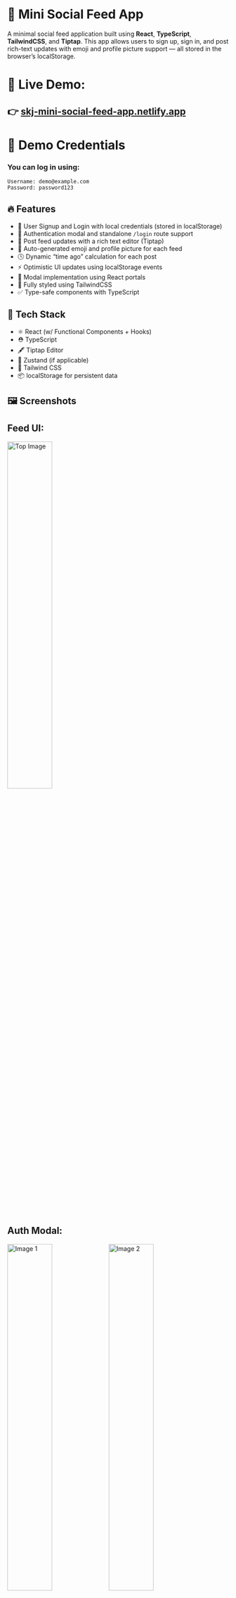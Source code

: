 # 📰 Mini Social Feed App

A minimal social feed application built using **React**, **TypeScript**, **TailwindCSS**, and **Tiptap**. This app allows users to sign up, sign in, and post rich-text updates with emoji and profile picture support — all stored in the browser’s localStorage.


# 🚀 **Live Demo:**  

## 👉 [skj-mini-social-feed-app.netlify.app](https://skj-mini-social-feed-app.netlify.app/)



# 🔑 Demo Credentials
### You can log in using:
```
Username: demo@example.com
Password: password123
```

## 🔥 Features

- 🧾 User Signup and Login with local credentials (stored in localStorage)
- 🔐 Authentication modal and standalone `/login` route support
- 💬 Post feed updates with a rich text editor (Tiptap)
- 🚀 Auto-generated emoji and profile picture for each feed
- 🕓 Dynamic “time ago” calculation for each post
- ⚡ Optimistic UI updates using localStorage events
- 🧩 Modal implementation using React portals
- 🎨 Fully styled using TailwindCSS
- ✅ Type-safe components with TypeScript

## 🧪 Tech Stack

- ⚛️ React (w/ Functional Components + Hooks)
- ⛑ TypeScript
- 🖋 Tiptap Editor
- 🧠 Zustand (if applicable)
- 💅 Tailwind CSS
- 📦 localStorage for persistent data

## 🖼 Screenshots

## Feed UI: 

<p align="start">
  <img src="https://github.com/user-attachments/assets/c1cd2f77-cf84-42c0-8116-2ed13f1f8703" alt="Top Image" width="45%" />
</p>


## Auth Modal:

<p align="start">
  <img src="https://github.com/user-attachments/assets/504cf450-ef75-486f-9f2e-30abd04a3b47" alt="Image 1" width="45%" />
  <img src="https://github.com/user-attachments/assets/b899f14f-e191-4d35-8f47-55ef43ae5e88" alt="Image 2" width="45%" />
</p>


## Responsive Mobile view: 

<p align="start">
    <img src="https://github.com/user-attachments/assets/88ddb762-879a-4d80-9b44-29f477c32103" alt="Image 1"/>
</p>


## 🚀 Getting Started

### 1. Clone the Repository

```bash
git clone https://github.com/shikharskj/Mini-Social-Feed-App
cd mini-social-feed
```

### 2. Install Dependencies

```
npm install
```

### 3. Start the Development Server

```
npm run dev
```

# 📁 Folder Structure

```txt
src/
│
├── components/           # Header, FeedCard, etc.
├── pages/                # FeedPage, LoginPage
├── shared/               # Modal, TextEditor, Icons
├── services/             # API utility functions
├── utils/                # Auth, emoji, time formatting
├── types/                # TypeScript interfaces
└── data.ts               # Seed feed data
```







